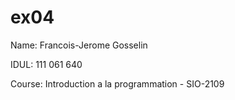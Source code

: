 ex04
====

 Name: Francois-Jerome Gosselin

 IDUL: 111 061 640

 Course: Introduction a la programmation - SIO-2109
